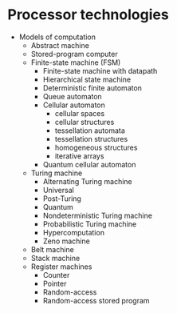# Processor technologies

* Models of computation
  - Abstract machine
  - Stored-program computer
  - Finite-state machine (FSM)
    - Finite-state machine with datapath
    - Hierarchical state machine
    - Deterministic finite automaton
    - Queue automaton
    - Cellular automaton
      - cellular spaces
      - cellular structures
      - tessellation automata
      - tessellation structures
      - homogeneous structures
      - iterative arrays
    - Quantum cellular automaton
  - Turing machine
    - Alternating Turing machine
    - Universal
    - Post-Turing
    - Quantum
    - Nondeterministic Turing machine
    - Probabilistic Turing machine
    - Hypercomputation
    - Zeno machine
  - Belt machine
  - Stack machine
  - Register machines
    - Counter
    - Pointer
    - Random-access
    - Random-access stored program
